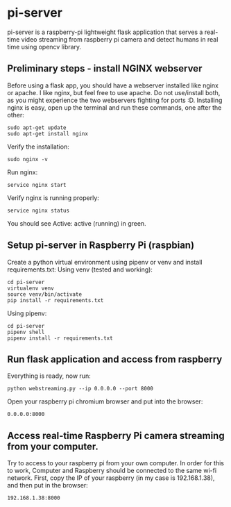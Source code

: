 # pi-server
pi-server is a raspberry-pi lightweight flask application that serves a real-time video streaming from raspberry pi camera and detect humans in real time using opencv library.

## Preliminary steps - install NGINX webserver
Before using a flask app, you should have a webserver installed like nginx or apache. I like nginx, but feel free to use apache. Do not use/install both, as you might experience the two webservers fighting for ports :D. Installing nginx is easy, open up the terminal and run these commands, one after the other:
```
sudo apt-get update
sudo apt-get install nginx
````
Verify the installation:
```
sudo nginx -v
````
Run nginx:
```
service nginx start
```
Verify nginx is running properly:
```
service nginx status
```
You should see Active: active (running) in green.


## Setup pi-server in Raspberry Pi (raspbian)
Create a python virtual environment using pipenv or venv and install requirements.txt: 
Using venv (tested and working):
```
cd pi-server
virtualenv venv
source venv/bin/activate
pip install -r requirements.txt
```
Using pipenv:
```
cd pi-server
pipenv shell
pipenv install -r requirements.txt
```

## Run flask application and access from raspberry
Everything is ready, now run:
```
python webstreaming.py --ip 0.0.0.0 --port 8000
```
Open your raspberry pi chromium browser and put into the browser:
```
0.0.0.0:8000
```

## Access real-time Raspberry Pi camera streaming from your computer.
Try to access to your raspberry pi from your own computer. In order for this to work, Computer and Raspberry should be connected to the same wi-fi network. First, copy the IP of your raspberry (in my case is 192.168.1.38), and then put in the browser:
```
192.168.1.38:8000
```
